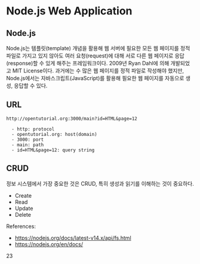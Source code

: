 # Node.js Web Application
## Node.js
Node.js는 템플릿(template) 개념을 활용해 웹 서버에 필요한 모든 웹 페이지를 정적 파일로 가지고 있지 않아도 여러 요청(request)에 대해 서로 다른 웹 페이지로 응답(response)할 수 있게 해주는 프레임워크이다. 2009년 Ryan Dahl에 의해 개발되었고 MIT License이다. 과거에는 수 많은 웹 페이지를 정적 파일로 작성해야 했지만, Node.js에서는 자바스크립트(JavaScript)를 활용해 필요한 웹 페이지를 자동으로 생성, 응답할 수 있다.

## URL
```
http://opentutorial.org:3000/main?id=HTML&page=12

  - http: protocol
  - opentutorial.org: host(domain)
  - 3000: port
  - main: path
  - id=HTML&page=12: query string
```

## CRUD
정보 시스템에서 가장 중요한 것은 CRUD, 특히 생성과 읽기를 이해하는 것이 중요하다.
- Create
- Read
- Update
- Delete

References:
- https://nodejs.org/docs/latest-v14.x/api/fs.html
- https://nodejs.org/en/docs/

$23$